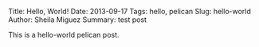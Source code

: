Title: Hello, World!
Date: 2013-09-17
Tags: hello, pelican
Slug: hello-world
Author: Sheila Miguez
Summary: test post

This is a hello-world pelican post.
